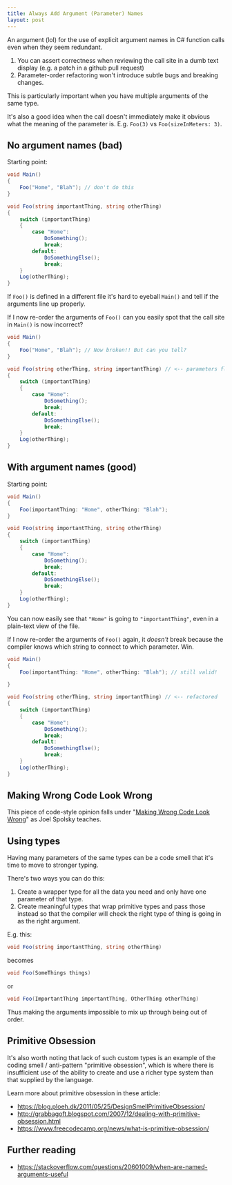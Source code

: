 ```yaml
---
title: Always Add Argument (Parameter) Names
layout: post
---
```


An argument (lol) for the use of explicit argument names in C# function calls even when they seem redundant.

1. You can assert correctness when reviewing the call site in a dumb text display (e.g. a patch in a github pull request)
2. Parameter-order refactoring won't introduce subtle bugs and breaking changes.

This is particularly important when you have multiple arguments of the same type.

It's also a good idea when the call doesn't immediately make it obvious what the meaning of the parameter is. E.g. `Foo(3)` vs `Foo(sizeInMeters: 3)`.

## No argument names (bad)

Starting point:

```c#
void Main()
{
	Foo("Home", "Blah"); // don't do this
}

void Foo(string importantThing, string otherThing)
{
	switch (importantThing)
	{
		case "Home":
			DoSomething();
			break;
		default:
			DoSomethingElse();
			break;
	}
	Log(otherThing);
}
```

If `Foo()` is defined in a different file it's hard to eyeball `Main()` and tell if the arguments line up properly.

If I now re-order the arguments of `Foo()` can you easily spot that the call site in `Main()` is now incorrect?

```c#
void Main()
{
	Foo("Home", "Blah"); // Now broken!! But can you tell?
}

void Foo(string otherThing, string importantThing) // <-- parameters flipped
{
	switch (importantThing)
	{
		case "Home":
			DoSomething();
			break;
		default:
			DoSomethingElse();
			break;
	}
	Log(otherThing);
}
```

## With argument names (good)

Starting point:

```c#
void Main()
{
	Foo(importantThing: "Home", otherThing: "Blah");
}

void Foo(string importantThing, string otherThing)
{
	switch (importantThing)
	{
		case "Home":
			DoSomething();
			break;
		default:
			DoSomethingElse();
			break;
	}
	Log(otherThing);
}
```

You can now easily see that `"Home"` is going to `"importantThing"`, even in a plain-text view of the file.

If I now re-order the arguments of `Foo()` again, it *doesn't* break because the compiler knows which string to connect to which parameter. Win.

```c#
void Main()
{
	Foo(importantThing: "Home", otherThing: "Blah"); // still valid!

}

void Foo(string otherThing, string importantThing) // <-- refactored
{
	switch (importantThing)
	{
		case "Home":
			DoSomething();
			break;
		default:
			DoSomethingElse();
			break;
	}
	Log(otherThing);
}
```

## Making Wrong Code Look Wrong

This piece of code-style opinion falls under "[Making Wrong Code Look Wrong](https://www.joelonsoftware.com/2005/05/11/making-wrong-code-look-wrong/)" as Joel Spolsky teaches.

## Using types

Having many parameters of the same types can be a code smell that it's time to move to stronger typing.

There's two ways you can do this:

1. Create a wrapper type for all the data you need and only have one parameter of that type.
2. Create meaningful types that wrap primitive types and pass those instead so that the compiler will check the right type of thing is going in as the right argument.


E.g. this:

```c#
void Foo(string importantThing, string otherThing)
```

becomes

```c#
void Foo(SomeThings things)
```

or

```c#
void Foo(ImportantThing importantThing, OtherThing otherThing)
```

Thus making the arguments impossible to mix up through being out of order.

## Primitive Obsession

It's also worth noting that lack of such custom types is an example of the coding smell / anti-pattern "primitive obsession", which is where there is insufficient use of the ability to create and use a richer type system than that supplied by the language.

Learn more about primitive obsession in these article:

- <https://blog.ploeh.dk/2011/05/25/DesignSmellPrimitiveObsession/>
- <http://grabbagoft.blogspot.com/2007/12/dealing-with-primitive-obsession.html>
- <https://www.freecodecamp.org/news/what-is-primitive-obsession/>

## Further reading

- <https://stackoverflow.com/questions/20601009/when-are-named-arguments-useful>
